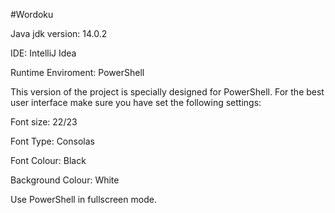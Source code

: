 #Wordoku

Java jdk version: 14.0.2

IDE: IntelliJ Idea

Runtime Enviroment: PowerShell

This version of the project is specially designed for PowerShell. For the best user interface make sure you have set the following settings:

Font size: 22/23

Font Type: Consolas

Font Colour: Black

Background Colour: White

Use PowerShell in fullscreen mode.
